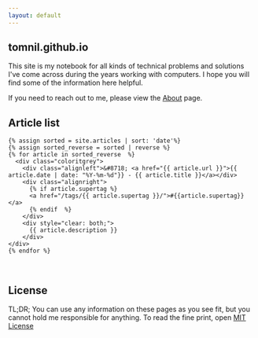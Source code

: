 ```yaml
---
layout: default
---
```


## tomnil.github.io

This site is my notebook for all kinds of technical problems and solutions I've come across during the years working with computers. I hope you will find some of the information here helpful.

If you need to reach out to me, please view the [About](about) page.

## Article list

<div>

    {% assign sorted = site.articles | sort: 'date'%}
    {% assign sorted_reverse = sorted | reverse %}
    {% for article in sorted_reverse  %}
      <div class="coloritgrey">
        <div class="alignleft">&#8718; <a href="{{ article.url }}">{{ article.date | date: "%Y-%m-%d"}} - {{ article.title }}</a></div>
        <div class="alignright">
          {% if article.supertag %}
          <a href="/tags/{{ article.supertag }}/">#{{article.supertag}}</a>
          {% endif  %}
        </div>
        <div style="clear: both;">
          {{ article.description }}
        </div>
    </div>
    {% endfor %}

</div>
<br/>

## License

TL;DR; You can use any information on these pages as you see fit, but you cannot hold me responsible for anything. To read the fine print, open [MIT License](License.MD)

